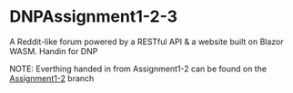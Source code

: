 # DNPAssignment1-2-3
A Reddit-like forum powered by a RESTful API & a website built on Blazor WASM. Handin for DNP

NOTE: Everthing handed in from Assignment1-2 can be found on the [Assignment1-2](https://github.com/ForgottenIce/DNPAssignment1-2-3/tree/Assignment1-2) branch

